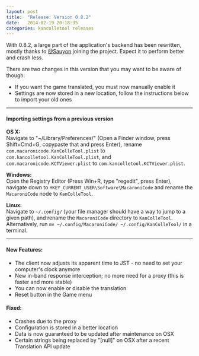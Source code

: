 ```yaml
---
layout: post
title:  "Release: Version 0.8.2"
date:   2014-02-19 20:18:35
categories: kancolletool releases
---
```


With 0.8.2, a large part of the application's backend has been rewritten, mostly thanks to [@Sauyon](https://github.com/Sauyon) joining the project. Expect it to perform better and crash less.

There are two changes in this version that you may want to be aware of though:

* If you want the game translated, you must now manually enable it
* Settings are now stored in a new location, follow the instructions below to import your old ones

---

#### Importing settings from a previous version

**OS X:**  
Navigate to "~/Library/Preferences/" (Open a Finder window, press Shift+Cmd+G, copypaste that and press Enter), rename `com.macaronicode.KanColleTool.plist` to `com.kancolletool.KanColleTool.plist`, and `com.macaronicode.KCTViewer.plist` to `com.kancolletool.KCTViewer.plist`.

**Windows:**  
Open the Registry Editor (Press Win+R, type "regedit", press Enter), navigate down to `HKEY_CURRENT_USER\Software\MacaroniCode` and rename the `MacaroniCode` node to `KanColleTool`.

**Linux:**  
Navigate to `~/.config/` (your file manager should have a way to jump to a given path), and rename the `MacaroniCode` directory to `KanColleTool`. Alternatively, run `mv ~/.config/MacaroniCode/ ~/.config/KanColleTool/` in a terminal.

---

#### New Features:
 - The client now adjusts its apparent time to JST - no need to set your computer's clock anymore
 - New in-band response interception; no more need for a proxy (this is faster and more stable)
 - You can now enable or disable the translation
 - Reset button in the Game menu

#### Fixed:
 - Crashes due to the proxy
 - Configuration is stored in a better location
 - Data is now guaranteed to be updated after maintenance on OSX
 - Certain strings being replaced by "[null]" on OSX after a recent Translation API update
